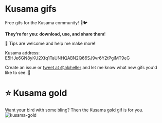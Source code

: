 # Kusama gifs

Free gifs for the Kusama community! 💖🐦

**They're for you: download, use, and share them!**

🙏 Tips are welcome and help me make more!

Kusama address:
E5HJe6GN8yKU2Xfq1TaUNHQABN2Q66SJ9vr6Y2tPgiMT9eG

Create an issue or [tweet at @alxheller](https://twitter.com/alxheller) and let me know what new gifs you'd like to see. 🤗

# ⭐ Kusama gold 
Want your bird with some bling? Then the Kusama gold gif is for you. 
![kusama-gold](https://user-images.githubusercontent.com/5248378/101242839-5aebe680-36fc-11eb-83d6-5df68951f702.gif)

